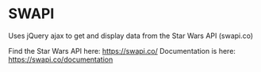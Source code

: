 # SWAPI
Uses jQuery ajax to get and display data from the Star Wars API (swapi.co)

Find the Star Wars API here: https://swapi.co/
Documentation is here: https://swapi.co/documentation
